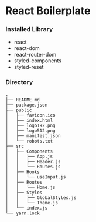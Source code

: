 # React Boilerplate
### Installed Library
- react
- react-dom
- react-router-dom
- styled-components
- styled-reset

### Directory
```
.
├── README.md
├── package.json
├── public
│   ├── favicon.ico
│   ├── index.html
│   ├── logo192.png
│   ├── logo512.png
│   ├── manifest.json
│   └── robots.txt
├── src
│   ├── Components
│   │   ├── App.js
│   │   ├── Header.js
│   │   └── Routes.js
│   ├── Hooks
│   │   └── useInput.js
│   ├── Routes
│   │   └── Home.js
│   ├── Styles
│   │   ├── GlobalStyles.js
│   │   └── Theme.js
│   └── index.js
└── yarn.lock
```